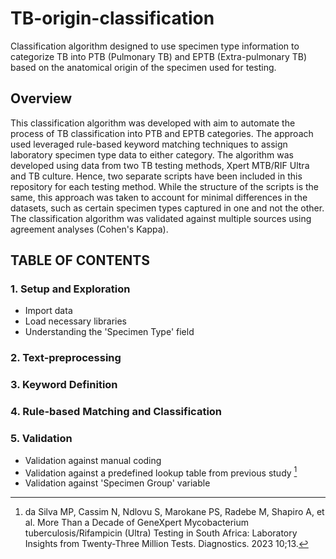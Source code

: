 # TB-origin-classification
Classification algorithm designed to use specimen type information to categorize TB into PTB (Pulmonary TB) and EPTB (Extra-pulmonary TB) based on the anatomical origin of the specimen used for testing.
## Overview
This classification algorithm was developed with aim to automate the process of TB classification into PTB and EPTB categories. The approach used leveraged rule-based keyword matching techniques to assign laboratory specimen type data to either category. The algorithm was developed using data from two TB testing methods, Xpert MTB/RIF Ultra and TB culture. Hence, two separate scripts have been included in this repository for each testing method. While the structure of the scripts is the same, this approach was taken to account for minimal differences in the datasets, such as certain specimen types captured in one and not the other.
The classification algorithm was validated against multiple sources using agreement analyses (Cohen's Kappa).

## TABLE OF CONTENTS
### 1. Setup and Exploration
- Import data
- Load necessary libraries
- Understanding the 'Specimen Type' field

### 2. Text-preprocessing

### 3. Keyword Definition

### 4. Rule-based Matching and Classification

### 5. Validation
- Validation against manual coding
- Validation against a predefined lookup table from previous study [^1]
  [^1]: da Silva MP, Cassim N, Ndlovu S, Marokane PS, Radebe M, Shapiro A, et al. More Than a Decade of
GeneXpert Mycobacterium tuberculosis/Rifampicin (Ultra) Testing in South Africa: Laboratory Insights
from Twenty-Three Million Tests. Diagnostics. 2023 10;13.
- Validation against 'Specimen Group' variable

